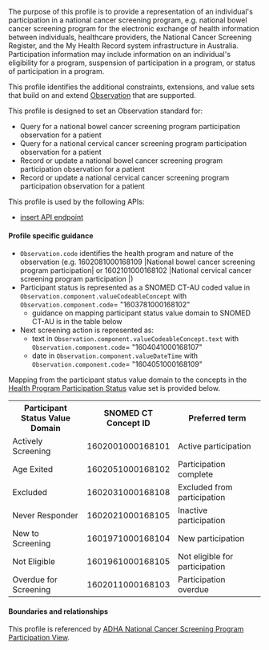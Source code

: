 The purpose of this profile is to provide a representation of an individual's participation in a national cancer screening program, e.g. national bowel cancer screening program for the electronic exchange of health information between individuals, healthcare providers, the National Cancer Screening Register, and the My Health Record system infrastructure in Australia. Participation information may include information on an individual's eligibility for a program, suspension of participation in a program, or status of participation in a program.

This profile identifies the additional constraints, extensions, and value sets that build on and extend [Observation](http://hl7.org/fhir/R4/observation.html) that are supported. 

This profile is designed to set an Observation standard for:
* Query for a national bowel cancer screening program participation observation for a patient
* Query for a national cervical cancer screening program participation observation for a patient
* Record or update a national bowel cancer screening program participation observation for a patient
* Record or update a national cervical cancer screening program participation observation for a patient

This profile is used by the following APIs:
* [insert API endpoint](StructureDefinition-TBD-1.html)


#### Profile specific guidance
- `Observation.code` identifies the health program and nature of the observation (e.g. 1602081000168109 \|National bowel cancer screening program participation\| or 1602101000168102 \|National cervical cancer screening program participation	\|)
- Participant status is represented as a SNOMED CT-AU coded value in `Observation.component.valueCodeableConcept` with `Observation.component.code`= "1603781000168102" 
  - guidance on mapping participant status value domain to SNOMED CT-AU is in the table below   
- Next screening action is represented as:
  - text in `Observation.component.valueCodeableConcept.text` with `Observation.component.code`= "1604041000168107" 
  - date in `Observation.component.valueDateTime` with `Observation.component.code`= "1604051000168109" 

Mapping from the participant status value domain to the concepts in the <a href="https://healthterminologies.gov.au/fhir/ValueSet/health-program-participation-status-1">Health Program Participation Status</a> value set is provided below.

<table class="list" style="width:100%">
    <colgroup>
       <col span="1" style="width: 30%;"/>
       <col span="1" style="width: 35%;"/>
       <col span="1" style="width: 35%;"/>
    </colgroup>
	<tbody>
      <tr>
        <th>Participant Status Value Domain</th>
        <th>SNOMED CT Concept ID</th>
        <th>Preferred term</th>
      </tr>
      <tr>
        <td>Actively Screening</td>
        <td>1602001000168101</td>
        <td>Active participation</td>
      </tr>
      <tr>
        <td>Age Exited</td>
        <td>1602051000168102</td>
        <td>Participation complete</td>
      </tr>
      <tr>
        <td>Excluded</td>
        <td>1602031000168108</td>
        <td>Excluded from participation</td>
      </tr>
      <tr>
        <td>Never Responder</td>
        <td>1602021000168105</td>
        <td>Inactive participation</td>
      </tr>
      <tr>
        <td>New to Screening</td>
        <td>1601971000168104</td>
        <td>New participation</td>
      </tr>
      <tr>
        <td>Not Eligible</td>
        <td>1601961000168105</td>
        <td>Not eligible for participation</td>
      </tr>
      <tr>
        <td>Overdue for Screening</td>
        <td>1602011000168103</td>
        <td>Participation overdue</td>
      </tr>
    </tbody>
</table>


#### Boundaries and relationships
This profile is referenced by 
[ADHA National Cancer Screening Program Participation View](StructureDefinition-dh-composition-ncspv-1.html). 
